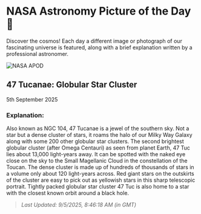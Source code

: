 
  # NASA Astronomy Picture of the Day 🌌

  Discover the cosmos! Each day a different image or photograph of our fascinating universe is featured, along with a brief explanation written by a professional astronomer.

![NASA APOD](https://apod.nasa.gov/apod/image/2509/crtastro_0352.jpg)

## 47 Tucanae: Globular Star Cluster

5th September 2025

### Explanation: 

Also known as NGC 104, 47 Tucanae is a jewel of the southern sky. Not a star but a dense cluster of stars, it roams the halo of our Milky Way Galaxy along with some 200 other globular star clusters. The second brightest globular cluster (after Omega Centauri) as seen from planet Earth, 47 Tuc lies about 13,000 light-years away. It can be spotted with the naked eye close on the sky to the Small Magellanic Cloud in the constellation of the Toucan. The dense cluster is made up of hundreds of thousands of stars in a volume only about 120 light-years across. Red giant stars on the outskirts of the cluster are easy to pick out as yellowish stars in this sharp telescopic portrait. Tightly packed globular star cluster 47 Tuc is also home to a star with the closest known orbit around a black hole.

> _Last Updated: 9/5/2025, 8:46:18 AM (in GMT)_
